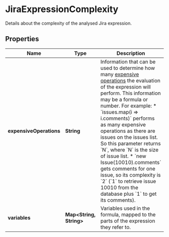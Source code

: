 

# JiraExpressionComplexity

Details about the complexity of the analysed Jira expression.
## Properties

Name | Type | Description | Notes
------------ | ------------- | ------------- | -------------
**expensiveOperations** | **String** | Information that can be used to determine how many [expensive operations](https://developer.atlassian.com/cloud/jira/platform/jira-expressions/#expensive-operations) the evaluation of the expression will perform. This information may be a formula or number. For example:   *  &#x60;issues.map(i &#x3D;&gt; i.comments)&#x60; performs as many expensive operations as there are issues on the issues list. So this parameter returns &#x60;N&#x60;, where &#x60;N&#x60; is the size of issue list.  *  &#x60;new Issue(10010).comments&#x60; gets comments for one issue, so its complexity is &#x60;2&#x60; (&#x60;1&#x60; to retrieve issue 10010 from the database plus &#x60;1&#x60; to get its comments). | 
**variables** | **Map&lt;String, String&gt;** | Variables used in the formula, mapped to the parts of the expression they refer to. |  [optional]



